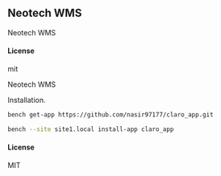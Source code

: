 ## Neotech WMS

Neotech WMS

#### License

mit


Neotech WMS


Installation.

  ```sh
  bench get-app https://github.com/nasir97177/claro_app.git
  ```

  ```sh
  bench --site site1.local install-app claro_app
  ```
#### License

MIT
